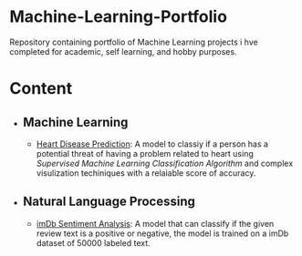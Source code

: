 # Machine-Learning-Portfolio
Repository containing portfolio of Machine Learning projects i hve completed for academic, self learning, and hobby purposes.

# Content
- ## Machine Learning 
  - [Heart Disease Prediction](https://github.com/ishanshub/Machine-Learning-Portfolio/tree/main/HeartDiseasePrediction): A model to classiy if a person has a potential threat of having a problem related to heart using *Supervised Machine Learning Classification Algorithm* and complex visulization techiniques with a relaiable score of accuracy.
- ## Natural Language Processing
  - [imDb Sentiment Analysis](https://github.com/ishanshub/imdb-sentiment-nlp): A model that can classify if the given review text is a positive or negative, the model is trained on a imDb dataset of 50000 labeled text.
